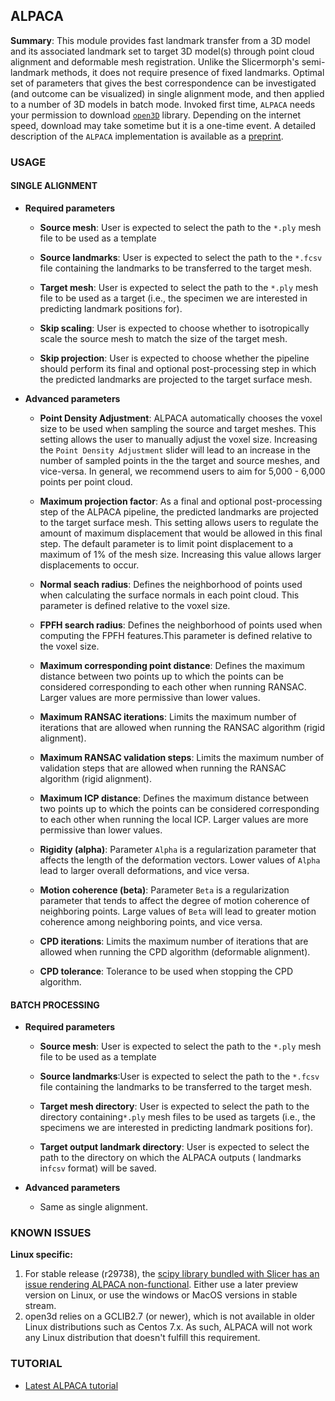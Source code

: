 ## ALPACA

__Summary__: This module provides fast landmark transfer from a 3D model and its associated landmark set to target 3D model(s) through point cloud alignment and deformable mesh registration. Unlike the Slicermorph's semi-landmark methods, it does not require presence of fixed landmarks. Optimal set of parameters that gives the best correspondence can be investigated (and outcome can be visualized) in single alignment mode, and then applied to a number of 3D models in batch mode. Invoked first time, `ALPACA` needs your permission to download [`open3D`](http://www.open3d.org/) library. Depending on the internet speed, download may take sometime but it is a one-time event. A detailed description of the `ALPACA` implementation is available as a [preprint](https://www.biorxiv.org/content/10.1101/2020.09.18.303891v1).

### USAGE

#### SINGLE ALIGNMENT

* __Required parameters__

  * __Source mesh__: User is expected to select the path to the `*.ply` mesh file to be used as a template
  
  * __Source landmarks__: User is expected to select the path to the `*.fcsv` file containing the landmarks to be transferred to the target mesh.
  
  * __Target mesh__: User is expected to select the path to the `*.ply` mesh file to be used as a target (i.e., the specimen we are interested in predicting landmark positions for).
  
  * __Skip scaling__: User is expected to choose whether to isotropically scale the source mesh to match the size of the target mesh.
  
  * __Skip projection__: User is expected to choose whether the pipeline should perform its final and optional post-processing step in which the predicted landmarks are projected to the target surface mesh.

* __Advanced parameters__

  * __Point Density Adjustment__: ALPACA automatically chooses the voxel size to be used when sampling the source and target meshes. This setting allows the user to manually adjust the voxel size. Increasing the `Point Density Adjustment` slider will lead to an increase in the number of sampled points in the the target and source meshes, and vice-versa. In general, we recommend users to aim for 5,000 - 6,000 points per point cloud.
  
  * __Maximum projection factor__: As a final and optional post-processing step of the ALPACA pipeline, the predicted landmarks are projected to the target surface mesh. This setting allows users to regulate the amount of maximum displacement that would be allowed in this final step. The default parameter is to limit point displacement to a maximum of 1% of the mesh size. Increasing this value allows larger displacements to occur.
  
  * __Normal seach radius__: Defines the neighborhood of points used when calculating the surface normals in each point cloud. This parameter is defined relative to the voxel size.
  
  * __FPFH search radius__: Defines the neighborhood of points used when computing the FPFH features.This parameter is defined relative to the voxel size.
  
  * __Maximum corresponding point distance__: Defines the maximum distance between two points up to which the points can be considered corresponding to each other when running RANSAC. Larger values are more permissive than lower values.
  
  * __Maximum RANSAC iterations__: Limits the maximum number of iterations that are allowed when running the RANSAC algorithm (rigid alignment).
  
  * __Maximum RANSAC validation steps__: Limits the maximum number of validation steps that are allowed when running the RANSAC algorithm (rigid alignment).
  
  * __Maximum ICP distance__: Defines the maximum distance between two points up to which the points can be considered corresponding to each other when running the local ICP. Larger values are more permissive than lower values.

  * __Rigidity (alpha)__: Parameter `Alpha` is a regularization parameter that affects the length of the deformation vectors. Lower values of `Alpha` lead to larger overall deformations, and vice versa.

  * __Motion coherence (beta)__: Parameter `Beta` is a regularization parameter that tends to affect the degree of motion coherence of neighboring points. Large values of `Beta` will lead to greater motion coherence among neighboring points, and vice versa.

  * __CPD iterations__: Limits the maximum number of iterations that are allowed when running the CPD algorithm (deformable alignment).
  
  * __CPD tolerance__: Tolerance to be used when stopping the CPD algorithm.
  

#### BATCH PROCESSING

* __Required parameters__

  * __Source mesh__: User is expected to select the path to the `*.ply` mesh file to be used as a template
  
  * __Source landmarks__:User is expected to select the path to the `*.fcsv` file containing the landmarks to be transferred to the target mesh.
  
  * __Target mesh directory__: User is expected to select the path to the directory containing`*.ply` mesh files to be used as targets (i.e., the specimens we are interested in predicting landmark positions for).
  
  * __Target output landmark directory__: User is expected to select the path to the directory on which the ALPACA outputs ( landmarks in`fcsv` format) will be saved.
  
* __Advanced parameters__

  *  Same as single alignment.

### KNOWN ISSUES
**Linux specific:** 
1. For stable release (r29738), the [scipy library bundled with Slicer has an issue rendering ALPACA non-functional](https://discourse.slicer.org/t/slicer-stable-4-11-20210226-issue-with-scipy-package-in-linux/16354). Either use a later preview version on Linux, or use the windows or MacOS versions in stable stream. 
2. open3d relies on a GCLIB2.7 (or newer), which is not available in older Linux distributions such as Centos 7.x. As such, ALPACA will not work any Linux distribution that doesn't fulfill this requirement. 
  
### TUTORIAL

- [Latest ALPACA tutorial](https://github.com/SlicerMorph/Spr_2021/tree/main/Day_4/ALPACA)


